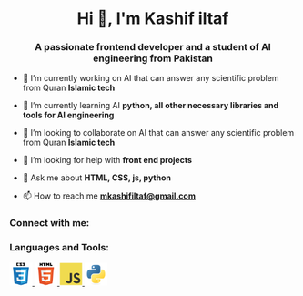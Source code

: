 <h1 align="center">Hi 👋, I'm Kashif iltaf</h1>
<h3 align="center">A passionate frontend developer and a student of AI engineering from Pakistan </h3>

- 🔭 I’m currently working on AI that can answer any scientific problem from Quran **Islamic tech**

- 🌱 I’m currently learning AI **python, all other necessary libraries and tools for AI engineering**

- 👯 I’m looking to collaborate on AI that can answer any scientific problem from Quran **Islamic tech**

- 🤝 I’m looking for help with **front end projects**

- 💬 Ask me about **HTML, CSS, js, python**

- 📫 How to reach me **mkashifiltaf@gmail.com**

<h3 align="left">Connect with me:</h3>
<p align="left">
</p>

<h3 align="left">Languages and Tools:</h3>
<p align="left"> <a href="https://www.w3schools.com/css/" target="_blank" rel="noreferrer"> <img src="https://raw.githubusercontent.com/devicons/devicon/master/icons/css3/css3-original-wordmark.svg" alt="css3" width="40" height="40"/> </a> <a href="https://www.w3.org/html/" target="_blank" rel="noreferrer"> <img src="https://raw.githubusercontent.com/devicons/devicon/master/icons/html5/html5-original-wordmark.svg" alt="html5" width="40" height="40"/> </a> <a href="https://developer.mozilla.org/en-US/docs/Web/JavaScript" target="_blank" rel="noreferrer"> <img src="https://raw.githubusercontent.com/devicons/devicon/master/icons/javascript/javascript-original.svg" alt="javascript" width="40" height="40"/> </a> <a href="https://www.python.org" target="_blank" rel="noreferrer"> <img src="https://raw.githubusercontent.com/devicons/devicon/master/icons/python/python-original.svg" alt="python" width="40" height="40"/> </a> </p>
